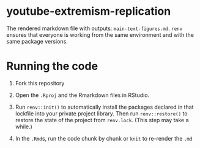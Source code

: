 # youtube-extremism-replication


The rendered markdown file with outputs: `main-text-figures.md`. `renv` ensures that everyone is working from the same environment and with the same package versions.

# Running the code

1. Fork this repository

2. Open the `.Rproj` and the Rmarkdown files in RStudio. 

3. Run `renv::init()` to automatically install the packages declared in that lockfile into your private project library. Then run `renv::restore()` to restore the state of the project from `renv.lock`. (This step may take a while.)

4. In the `.Rmd`s, run the code chunk by chunk or `knit` to re-render the `.md`

